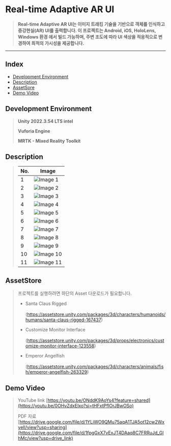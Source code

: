 # Real-time Adaptive AR UI

> **Real-time Adaptive AR UI는 이미지 트래킹 기술을 기반으로 객체를 인식하고 증강현실(AR) UI를 출력합니다. 이 프로젝트는 Android, iOS, HoloLens, Windows 환경 에서 빌드 가능하며, 주변 조도에 따라 UI 색상을 적응적으로 변경하여 최적의 가시성을 제공합니다.**
---
## Index
  - [Development Environment](#Development-Environment)
  - [Description](#Description)
  - [AssetSore](#AssetStore)
  - [Demo Video](#Demo-Video)

## Development Environment

> **Unity 2022.3.54 LTS intel**
> 
> **Vuforia Engine**
> 
> **MRTK - Mixed Reality Toolkit**

## Description

> | No. | Image |
> |-----|-------|
> | 1   | ![Image 1](https://i.imgur.com/Zlq5ifu.png) |
> | 2   | ![Image 2](https://i.imgur.com/fm8ml5L.png) |
> | 3   | ![Image 3](https://i.imgur.com/TF8tc6z.png) |
> | 4   | ![Image 4](https://i.imgur.com/qLIkgAh.png) |
> | 5   | ![Image 5](https://i.imgur.com/DVSz302.png) |
> | 6   | ![Image 6](https://i.imgur.com/kEYHG9Z.png) |
> | 7   | ![Image 7](https://i.imgur.com/FKNg1m1.png) |
> | 8   | ![Image 8](https://i.imgur.com/pRhdjMA.png) |
> | 9   | ![Image 9](https://i.imgur.com/vi50MGR.png) |
> | 10  | ![Image 10](https://i.imgur.com/DCUByWJ.png) |
> | 11  | ![Image 11](https://i.imgur.com/ZMpSBOZ.png) |


## AssetStore

> 프로젝트를 실행하려면 하단의 Asset 다운로드가 필요합니다.
> - Santa Claus Rigged<br></br>
> (https://assetstore.unity.com/packages/3d/characters/humanoids/humans/santa-claus-rigged-167437)
> 
> - Customize Monitor Interface<br></br>
> (https://assetstore.unity.com/packages/3d/props/electronics/customize-monitor-interface-123558)
>   
> - Emperor Angelfish<br></br>
> (https://assetstore.unity.com/packages/3d/characters/animals/fish/emperor-angelfish-263329)

## Demo Video

> YouTube link
> [https://youtu.be/ONddK9AoYs4?feature=shared](https://youtu.be/0OHvZdxElxo?si=tHFxtPfIOrJBwOSo)
>
> PDF 자료
> [https://drive.google.com/file/d/1YLiWO9QMu75aqA1TJA5ot12cw2WxyeIl/view?usp=sharing](https://drive.google.com/file/d/1fpgGxX7vExJT4DAaq8C7FRRuJd_GlhMc/view?usp=drive_link)

